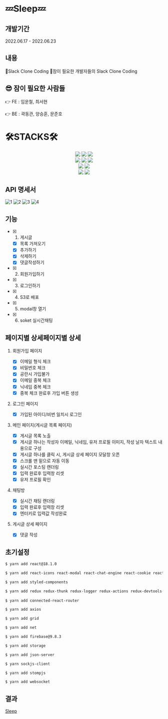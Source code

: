 # 💤Sleep💤

## 개발기간

2022.06.17 - 2022.06.23


## 내용

🎉Slack Clone Coding
🎉잠이 필요한 개발자들의 Slack Clone Coding


## 😎 잠이 필요한 사람들

👉 FE : 임운철, 최서현

👉 BE : 곽동관, 양승훈, 문준호


<div><h1>🛠STACKS🛠</h1></div>   
<div align=center> 
   <img src="https://img.shields.io/badge/html5-E34F26?style=for-the-badge&logo=html5&logoColor=white"> 
  <img src="https://img.shields.io/badge/css-1572B6?style=for-the-badge&logo=css3&logoColor=white"> 
  <img src="https://img.shields.io/badge/javascript-F7DF1E?style=for-the-badge&logo=javascript&logoColor=black"> 
  <br>
  <img src="https://img.shields.io/badge/firebase-FFCA28?style=for-the-badge&logo=firebase&logoColor=white">
  <img src="https://img.shields.io/badge/react-61DAFB?style=for-the-badge&logo=react&logoColor=black">   
  <img src="https://img.shields.io/badge/redux-764ABC?style=for-the-badge&logo=redux&logoColor=purple">   
  <br>
  <img src="https://img.shields.io/badge/styledcomponents-DB7093?style=for-the-badge&logo=styledcomponents&logoColor=pink">   
  <img src="https://img.shields.io/badge/amazons3-569A31?style=for-the-badge&logo=amazons3&logoColor=green">   
  <br>
  <img src="https://img.shields.io/badge/socket.io-010101?style=for-the-badge&logo=socket.io&logoColor=white">   
  <img src="https://img.shields.io/badge/github-181717?style=for-the-badge&logo=github&logoColor=white">   

  

   
</div>



## API 명세서


![1](https://ifh.cc/g/N0b7WS.png)
![2](https://ifh.cc/g/G2hm3o.png)
![3](https://ifh.cc/g/4AqS07.png)
![4](https://ifh.cc/g/VnyLOQ.png)


## 기능

- [x] 1. 게시글
  - [x] 목록 가져오기
  - [x] 추가하기
  - [x] 삭제하기
  - [x] 댓글작성하기
- [x] 2. 회원가입하기
- [x] 3. 로그인하기
- [x] 4. S3로 배포
- [x] 5. modal창 열기
- [x] 6. soket 실시간채팅


## 페이지별 상세페이지별 상세

1. 회원가입 페이지

   - [x] 이메일 형식 체크
   - [x] 비밀번호 체크
   - [x] 공란시 가입불가
   - [x] 이메일 중복 체크
   - [x] 닉네임 중복 체크
   - [x] 중복 체크 완료후 가입 버튼 생성

2. 로그인 페이지

   - [x] 가입된 아이디/비번 일치시 로그인

3. 메인 페이지(게시글 목록 페이지)

   - [x] 게시글 목록 노출
   - [x] 게시글 하나는 작성자 이메일, 닉네임, 유저 프로필 이미지, 작성 날자  텍스트 내용으로 구성
   - [x] 게시글 하나를 클릭 시, 게시글 상세 페이지 모달창 오픈
   - [x] 스크롤 맨 밑으로 자동 이동
   - [x] 실시간 포스팅 랜더링
   - [x] 입력 완료후 입력창 리셋  
   - [x] 유저 프로필 확인

4. 채팅방
   - [x] 실시간 채팅 랜더링
   - [x] 입력 완료후 입력창 리셋
   - [x] 엔터키로 입력값 작성완료  

5. 게시글 상세 페이지
   - [x] 댓글 작성




## 초기설정

```bash
$ yarn add react@18.1.0

$ yarn add react-icons react-modal react-chat-engine react-cookie react-query react-redux react-router-dom react-script

$ yarn add styled-components

$ yarn add redux redux-thunk redux-logger redux-actions redux-devtools-extension
 
$ yarn add connected-react-router

$ yarn add axios

$ yarn add grid

$ yarn add net

$ yarn add firebase@9.8.3

$ yarn add storage

$ yarn add json-server

$ yarn sockjs-client

$ yarn add stompjs

$ yarn add websocket
```

## 결과

[Sleep](http://sparta-csh.shop.s3-website.ap-northeast-2.amazonaws.com/)
